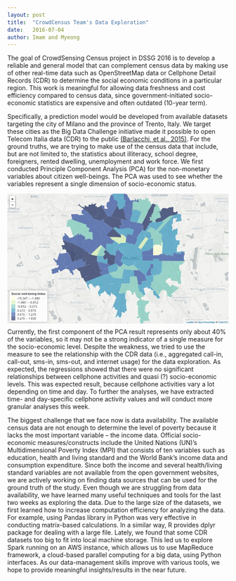 ```yaml
---
layout: post
title:  "CrowdCensus Team's Data Exploration"
date:   2016-07-04
author: Imam and Myeong
---
```


The goal of CrowdSensing Census project in DSSG 2016 is to develop a reliable and general model that can complement census data by making use of other real-time data such as OpenStreetMap data or Cellphone Detail Records (CDR) to determine the social economic conditions in a particular region. This work is meaningful for allowing data freshness and cost efficiency compared to census data, since government-initiated socio-economic statistics are expensive and often outdated (10-year term). 

Specifically, a prediction model would be developed from available datasets targeting the city of Milano and the province of Trento, Italy. We target these cities as the Big Data Challenge initiative made it possible to open Telecom Italia data (CDR) to the public <a href="http://www.nature.com/articles/sdata201555" target="_blank">(Barlacchi, et al., 2015)</a>. For the ground truths, we are trying to make use of the census data that include, but are not limited to, the statistics about illiteracy, school degree, foreigners, rented dwelling, unemployment and work force. We first conducted Principle Component Analysis (PCA) for the non-monetary variables about citizen well-beings. The PCA was used to see whether the variables represent a single dimension of socio-economic status.

<img src="../assets/images/milan-deprivation.png" align="left" style="margin: 0 10px 10px 0"> 

Currently, the first component of the PCA result represents only about 40% of the variables, so it may not be a strong indicator of a single measure for the socio-economic level. Despite the weakness, we tried to use the measure to see the relationship with the CDR data (i.e., aggregated call-in, call-out, sms-in, sms-out, and internet usage) for the data exploration. As expected, the regressions showed that there were no significant relationships between cellphone activities and quasi (?) socio-economic levels. This was expected result, because cellphone activities vary a lot depending on time and day. To further the analyses, we have extracted time- and day-specific cellphone activity values and will conduct more granular analyses this week. 

The biggest challenge that we face now is data availability. The available census data are not enough to determine the level of poverty because it lacks the most important variable – the income data. Official socio-economic measures/constructs include the United Nations (UN)’s Multidimensional Poverty Index (MPI) that consists of ten variables such as education, health and living standard and the World Bank’s income data and consumption expenditure. Since both the income and several health/living standard variables are not available from the open government websites, we are actively working on finding data sources that can be used for the ground truth of the study. 
Even though we are struggling from data availability, we have learned many useful techniques and tools for the last two weeks as exploring the data. Due to the large size of the datasets, we first learned how to increase computation efficiency for analyzing the data. For example, using Pandas library in Python was very effective in conducting matrix-based calculations. In a similar way, R provides dplyr package for dealing with a large file. Lately, we found that some CDR datasets too big to fit into local machine storage. This led us to explore Spark running on an AWS instance, which allows us to use MapReduce framework, a cloud-based parallel computing for a big data, using Python interfaces. As our data-management skills improve with various tools, we hope to provide meaningful insights/results in the near future. 
